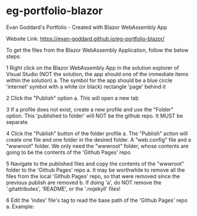 # eg-portfolio-blazor
 Evan Goddard's Portfolio - Created with Blazor WebAssembly App

Website Link: https://evan-goddard.github.io/eg-portfolio-blazor/

To get the files from the Blazor WebAssembly Application, follow the below steps:

1 Right click on the Blazor WebAssembly App in the solution explorer of Visual Studio (NOT the solution, the app should one of the immediate items within the solution)
a. The symbol for the app should be a blue circle 'internet' symbol with a white (or black) rectangle 'page' behind it

2 Click the "Publish" option
a. This will open a new tab

3 If a profile does not exist, create a new profile and use the "Folder" option. This 'published to folder' will NOT be the github repo. It MUST be separate.
    
4 Click the "Publish" button of the folder profile
a. The "Publish" action will create one file and one folder in the desired folder. A "web.config" file and a "wwwroot" folder. We only need the "wwwroot" folder, whose contents are going to be the contents of the 'Github Pages' repo

5 Navigate to the published files and copy the contents of the "wwwroot" folder to the 'Github Pages' repo
a. It may be worthwhile to remove all the files from the local 'Github Pages' repo, so that were removed since the previous publish are removed
b. If doing 'a', do NOT remove the '.gitattributes', 'README', or the '.nojekyll' files!

6 Edit the 'index' file's <base href="" /> tag to read the base path of the 'Github Pages' repo
a. Example: <base href="/eg-portfolio-blazor/" />

